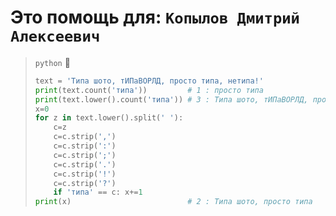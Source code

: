 # Это помощь для: `Копылов Дмитрий Алексеевич`

> `python` :snake:
> ```py
> text = 'Типа шото, тИПаВОРЛД, просто типа, нетипа!'
> print(text.count('типа'))         # 1 : просто типа
> print(text.lower().count('типа')) # 3 : Типа шото, тИПаВОРЛД, просто типа
> x=0
> for z in text.lower().split(' '):
>     c=z
>     c=c.strip(',')
>     c=c.strip(':')
>     c=c.strip(';')
>     c=c.strip('.')
>     c=c.strip('!')
>     c=c.strip('?')
>     if 'типа' == c: x+=1
> print(x)                          # 2 : Типа шото, просто типа
> ```

